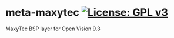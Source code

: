meta-maxytec [![License: GPL v3](https://img.shields.io/badge/License-GPLv3-blue.svg)](https://www.gnu.org/licenses/gpl-3.0)
============
MaxyTec BSP layer for Open Vision 9.3
